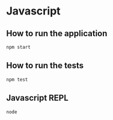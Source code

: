 # Javascript

## How to run the application

`npm start`

##  How to run the tests

`npm test`

## Javascript REPL

`node`